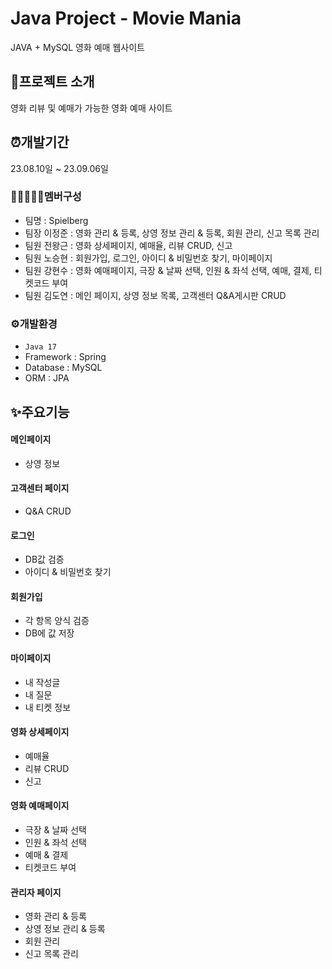 # Java Project - Movie Mania
JAVA + MySQL 영화 예매 웹사이트

## 🍳프로젝트 소개
영화 리뷰 및 예매가 가능한 영화 예매 사이트

## ⏰개발기간
23.08.10일 ~ 23.09.06일

### 👩🏻‍🤝‍🧑🏻멤버구성
- 팀명 : Spielberg
- 팀장 이정준 : 영화 관리 & 등록, 상영 정보 관리 & 등록, 회원 관리, 신고 목록 관리
- 팀원 전왕근 : 영화 상세페이지, 예매율, 리뷰 CRUD, 신고
- 팀원 노승현 : 회원가입, 로그인, 아이디 & 비밀번호 찾기, 마이페이지
- 팀원 강현수 : 영화 예매페이지, 극장 & 날짜 선택, 인원 & 좌석 선택, 예매, 결제, 티켓코드 부여
- 팀원 김도연 : 메인 페이지, 상영 정보 목록, 고객센터 Q&A게시판 CRUD


### ⚙개발환경
- `Java 17`
- Framework : Spring
- Database : MySQL
- ORM : JPA

## ✨주요기능
#### 메인페이지
- 상영 정보
#### 고객센터 페이지
- Q&A CRUD
#### 로그인
- DB값 검증
- 아이디 & 비밀번호 찾기
#### 회원가입
- 각 항목 양식 검증
- DB에 값 저장
#### 마이페이지
- 내 작성글
- 내 질문
- 내 티켓 정보
#### 영화 상세페이지
- 예매율
- 리뷰 CRUD
- 신고
#### 영화 예매페이지
- 극장 & 날짜 선택
- 인원 & 좌석 선택
- 예매 & 결제
- 티켓코드 부여
#### 관리자 페이지
- 영화 관리 & 등록
- 상영 정보 관리 & 등록
- 회원 관리
- 신고 목록 관리

